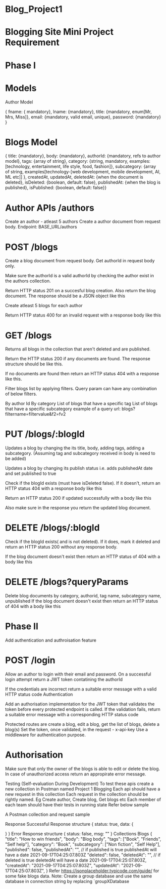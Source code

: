 # Blog_Project1

# Blogging Site Mini Project Requirement

 # Phase I

# Models

Author Model

{ fname: { mandatory}, lname: {mandatory}, title: {mandatory, enum[Mr, Mrs, Miss]}, email: {mandatory, valid email, unique}, password: {mandatory} }

# Blogs Model

{ title: {mandatory}, body: {mandatory}, authorId: {mandatory, refs to author model}, tags: {array of string}, category: {string, mandatory, examples: [technology, entertainment, life style, food, fashion]}, subcategory: {array of string, examples[technology-[web development, mobile development, AI, ML etc]] }, createdAt, updatedAt, deletedAt: {when the document is deleted}, isDeleted: {boolean, default: false}, publishedAt: {when the blog is published}, isPublished: {boolean, default: false}}

# Author APIs /authors

Create an author - atleast 5 authors
Create a author document from request body. Endpoint: BASE_URL/authors

# POST /blogs

Create a blog document from request body. Get authorId in request body only.

Make sure the authorId is a valid authorId by checking the author exist in the authors collection.

Return HTTP status 201 on a succesful blog creation. Also return the blog document. The response should be a JSON object like this

Create atleast 5 blogs for each author

Return HTTP status 400 for an invalid request with a response body like this

# GET /blogs

Returns all blogs in the collection that aren't deleted and are published.

Return the HTTP status 200 if any documents are found. The response structure should be like this.

If no documents are found then return an HTTP status 404 with a response like this.

Filter blogs list by applying filters. Query param can have any combination of below filters.

By author Id
By category
List of blogs that have a specific tag
List of blogs that have a specific subcategory example of a query url: blogs?filtername=filtervalue&f2=fv2

# PUT /blogs/:blogId

Updates a blog by changing the its title, body, adding tags, adding a subcategory. (Assuming tag and subcategory received in body is need to be added)

Updates a blog by changing its publish status i.e. adds publishedAt date and set published to true

Check if the blogId exists (must have isDeleted false). If it doesn't, return an HTTP status 404 with a response body like this

Return an HTTP status 200 if updated successfully with a body like this

Also make sure in the response you return the updated blog document.

# DELETE /blogs/:blogId

Check if the blogId exists( and is not deleted). If it does, mark it deleted and return an HTTP status 200 without any response body.

If the blog document doesn't exist then return an HTTP status of 404 with a body like this

# DELETE /blogs?queryParams

Delete blog documents by category, authorid, tag name, subcategory name, unpublished
If the blog document doesn't exist then return an HTTP status of 404 with a body like this

# Phase II

Add authentication and authroisation feature

# POST /login

Allow an author to login with their email and password. On a successful login attempt return a JWT token contatining the authorId

If the credentials are incorrect return a suitable error message with a valid HTTP status code
Authentication

Add an authorisation implementation for the JWT token that validates the token before every protected endpoint is called. If the validation fails, return a suitable error message with a corresponding HTTP status code

Protected routes are create a blog, edit a blog, get the list of blogs, delete a blog(s)
Set the token, once validated, in the request - x-api-key
Use a middleware for authentication purpose.

# Authorisation
Make sure that only the owner of the blogs is able to edit or delete the blog.
In case of unauthorized access return an appropirate error message.

Testing (Self-evaluation During Development)
To test these apis create a new collection in Postman named Project 1 Blogging
Each api should have a new request in this collection
Each request in the collection should be rightly named. Eg Create author, Create blog, Get blogs etc
Each member of each team should have their tests in running state
Refer below sample

A Postman collection and request sample

Response
Successful Response structure
{
  status: true,
  data: {

  }
}
Error Response structure
{
  status: false,
  msg: ""
}
Collections
Blogs
{
  "title": "How to win friends",
  "body": "Blog body",
  "tags": ["Book", "Friends", "Self help"],
  "category": "Book",
  "subcategory": ["Non fiction", "Self Help"],
  "published": false,
  "publishedAt": "", // if published is true publishedAt will have a date 2021-09-17T04:25:07.803Z
  "deleted": false,
  "deletedAt": "", // if deleted is true deletedAt will have a date 2021-09-17T04:25:07.803Z,
  "createdAt": "2021-09-17T04:25:07.803Z",
  "updatedAt": "2021-09-17T04:25:07.803Z",
}
Refer https://jsonplaceholder.typicode.com/guide/ for some fake blogs data.
Note: Create a group database and use the same database in connection string by replacing `groupXDatabase
